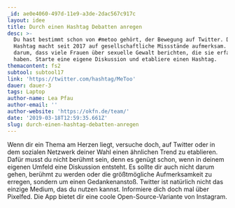 ```yaml
---
_id: ae0e4060-497d-11e9-a3de-2dac567c917c
layout: idee
title: Durch einen Hashtag Debatten anregen
desc: >-
  Du hast bestimmt schon von #metoo gehört, der Bewegung auf Twitter. Dieser
  Hashtag macht seit 2017 auf gesellschaftliche Missstände aufmerksam. Es geht
  darum, dass viele Frauen über sexuelle Gewalt berichten, die sie erfahren
  haben. Starte eine eigene Diskussion und etabliere einen Hashtag.
themacontent: fs2
subtool: subtool17
link: 'https://twitter.com/hashtag/MeToo'
dauer: dauer-3
tags: Laptop
author-name: Lea Pfau
author-email: ''
author-website: 'https://okfn.de/team/'
date: '2019-03-18T12:59:35.661Z'
slug: durch-einen-hashtag-debatten-anregen
---
```

Wenn dir ein Thema am Herzen liegt, versuche doch, auf Twitter oder in dem sozialen Netzwerk deiner Wahl einen ähnlichen Trend zu etablieren. Dafür musst du nicht berühmt sein, denn es genügt schon, wenn in deinem eigenen Umfeld eine Diskussion entsteht. Es sollte dir auch nicht darum gehen, berühmt zu werden oder die größtmögliche Aufmerksamkeit zu erregen, sondern um einen Gedankenanstoß. 
Twitter ist natürlich nicht das einzige Medium, das du nutzen kannst. Informiere dich doch mal über Pixelfed. Die App bietet dir eine coole Open-Source-Variante von Instagram.
